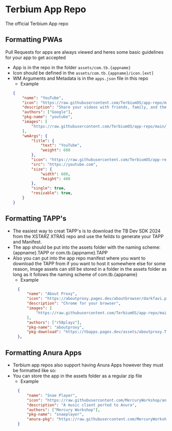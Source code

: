# Terbium App Repo

The official Terbium App repo

## Formatting PWAs

Pull Requests for apps are always viewed and heres some basic guidelines for your app to get accepted

- App is in the repo in the folder `assets/com.tb.{appname}`
- Icon should be defined in the `assets/com.tb.{appname}/icon.[ext]`
- WM Arguments and Metadata is in the `apps.json` file in this repo
    - Example
    ```json
    {
        "name": "YouTube",
        "icon": "https://raw.githubusercontent.com/TerbiumOS/app-repo/main/assets/com.tb.youtube/icon.png",
        "description": "Share your videos with friends, family, and the world.",
        "authors": ["Google"],
        "pkg-name": "youtube",
        "images": [
            "https://raw.githubusercontent.com/TerbiumOS/app-repo/main/assets/com.tb.youtube/images/1.png"
        ],
        "wmArgs": {
            "title": {
                "text": "YouTube",
                "weight": 600
            },
            "icon": "https://raw.githubusercontent.com/TerbiumOS/app-repo/main/assets/com.tb.youtube/icon.png",
            "src": "https://youtube.com",
            "size": {
                "width": 600,
                "height": 400
            },
            "single": true,
            "resizable": true,
        }
    }
    ```

## Formatting TAPP's

- The easiest way to creat TAPP's is to download the TB Dev SDK 2024 from the XSTARZ XTRAS repo and use the feilds to generate your TAPP and Manifest.
- The app should be put into the assets folder with the naming scheme: {appname}.TAPP or com.tb.{appname}.TAPP
- Also you can put into the app repo manifest where you want to download the TAPP from if you want to host it somewhere else for some reason, Image assets can still be stored in a folder in the assets folder as long as it follows the naming scheme of com.tb.{appname}
  - Example
  ```json
    {
        "name": "About Proxy",
        "icon": "https://aboutproxy.pages.dev/aboutbrowser/darkfavi.png",
        "description": "Chrome for your browser",
        "images": [
            "https://raw.githubusercontent.com/TerbiumOS/app-repo/main/assets/com.tb.youtube/images/1.png"
        ],
        "authors": ["r58playz"],
        "pkg-name": "aboutproxy",
        "pkg-download": "https://tbapps.pages.dev/assets/aboutproxy.TAPP"
    },
  ```

## Formatting Anura Apps

- Terbium app repos also support having Anura Apps however they must be formatted like so:
- You can store the app in the assets folder as a regular zip file
  - Example
  ```json
    {
        "name": "Snae Player",
        "icon": "https://raw.githubusercontent.com/MercuryWorkshop/anura-repo/master/apps/anura.music/icon.png",
        "description": "A music client ported to Anura",
        "authors": ["Mercury Workshop"],
        "pkg-name": "snaeplayer",
        "anura-pkg": "https://raw.githubusercontent.com/MercuryWorkshop/anura-repo/master/apps/anura.music/app.zip"
    }
  ```
